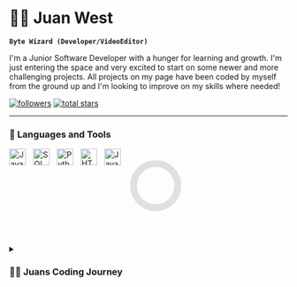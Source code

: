 # 🧙‍♂️ Juan West

**`Byte Wizard (Developer/VideoEditor)`**

I'm a Junior Software Developer with a hunger for learning and growth. I'm just entering the space and very excited to start on some newer and more challenging projects. All projects on my page have been coded by myself from the ground up and I'm looking to improve on my skills where needed!

   <p align="left"> 
      <a href="https://github.com/ForrestKnight?tab=followers">
         <img alt="followers" title="Follow me on Github" src="https://custom-icon-badges.demolab.com/github/followers/JuanWestDev?color=236ad3&labelColor=1155ba&style=for-the-badge&logo=person-add&label=Follow&logoColor=white"/></a>
      <a href="https://github.com/ForrestKnight?tab=repositories&sort=stargazers">
         <img alt="total stars" title="Total stars on GitHub" src="https://custom-icon-badges.demolab.com/github/stars/JuanWestDev?color=55960c&style=for-the-badge&labelColor=488207&logo=star"/></a>
   </p>

---

### 🧰 Languages and Tools

<img align="left" alt="Java" width="30px" style="padding-right:10px;" src="https://cdn.jsdelivr.net/gh/devicons/devicon/icons/java/java-original.svg"/>
<img align="left" alt="SQL" width="30px" style="padding-right:10px;" src="https://cdn.jsdelivr.net/gh/devicons/devicon@latest/icons/azuresqldatabase/azuresqldatabase-original.svg"/>
<img align="left" alt="Python" width="30px" style="padding-right:10px;" src="https://cdn.jsdelivr.net/gh/devicons/devicon/icons/python/python-plain.svg" />
<img align="left" alt="HTML" width="30px" style="padding-right:10px;" src="https://cdn.jsdelivr.net/gh/devicons/devicon/icons/html5/html5-plain.svg" />
<img align="left" alt="JavaScript" width="30px" style="padding-right:10px;" src="https://cdn.jsdelivr.net/gh/devicons/devicon/icons/javascript/javascript-plain.svg" />

<br />

<div style="display: flex; align-items: center;">
  <svg width="100" height="100" viewBox="0 0 100 100">
  <circle r="40" cx="50" cy="50" fill="transparent" stroke="#e0e0e0" stroke-width="12px"></circle>
  <circle r="40" cx="50" cy="50" fill="transparent" stroke="#e0e0e0" stroke-width="12px"></circle>
</svg>
</div>

<br />

#

<details>
 <summary><h3>👨‍💻 Juans Coding Journey</h3></summary>
  My journey into the world of software development began with a simple question: How are games made? As an avid gamer, I was captivated by the immersive experiences offered by video games, but I yearned to understand the mechanics behind the magic. This curiosity ignited a passion for coding that has since become the driving force behind my career.

Eager to turn my curiosity into expertise, I embarked on a path of learning and discovery. Enrolling in a Software Development course provided me with the tools and knowledge to explore programming languages such as Java, HTML, JSP, SQL, and Python. Despite my dreams of creating the next blockbuster game, my reality quickly shifted when I realized that my coding endeavors were more likely to produce digital ducks crossing virtual roads than epic fantasy realms.

For me, coding is more than just a skill – it's a source of inspiration and fulfillment. The thrill of solving complex problems and the joy of seeing my creations come to life are what fuel my passion for software development. As I continue on this journey of growth and learning, I look forward to exploring new technologies and pushing the boundaries of what's possible with code. And who knows? Maybe one day, those digital ducks will become the stars of their own game.

[website]: https://fkcodes.com


